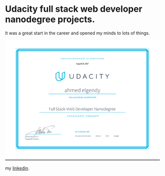 # Udacity full stack web developer nanodegree projects.

It was a great start in the career and opened my minds to lots of things.

![picture](nd004.PNG)

my [linkedin](https://www.linkedin.com/in/elgendeee/).